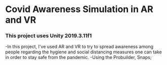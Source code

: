 <h1> Covid Awareness Simulation in AR and VR
 <h3>This project uses Unity 2019.3.11f1</h3>
 -In this project, I've used AR and VR to try to spread awareness among people regarding the hygiene and social distancing measures one can take in order to stay safe from the pandemic.
 -Using the Probuilder, Snaps;
 
 
